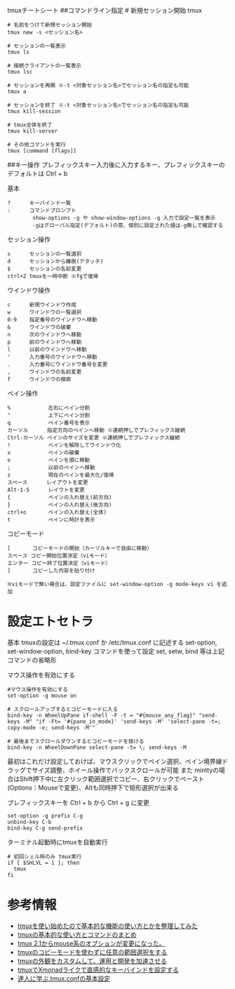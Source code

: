 tmuxチートシート
##コマンドライン指定
    # 新規セッション開始
    tmux
    
    # 名前をつけて新規セッション開始
    tmux new -s <セッション名>
    
    # セッションの一覧表示
    tmux ls
    
    # 接続クライアントの一覧表示
    tmux lsc
    
    # セッションを再開 ※-t <対象セッション名>でセッション名の指定も可能
    tmux a
    
    # セッションを終了 ※-t <対象セッション名>でセッション名の指定も可能
    tmux kill-session
    
    # tmux全体を終了
    tmux kill-server
    
    # その他コマンドを実行
    tmux [command [flags]]

##キー操作
プレフィックスキー入力後に入力するキー、プレフィックスキーのデフォルトは Ctrl + b

基本

    ?      キーバインド一覧
    :      コマンドプロンプト
            show-options -g や show-window-options -g 入力で設定一覧を表示
            -gはグローバル指定(デフォルト)の意、個別に設定された値は-g無しで確認する


セッション操作

    s      セッションの一覧選択
    d      セッションから離脱(デタッチ)
    $      セッションの名前変更
    ctrl+Z tmuxを一時中断 ※fgで復帰

ウインドウ操作

    c      新規ウインドウ作成
    w      ウインドウの一覧選択
    0-9    指定番号のウインドウへ移動
    &      ウインドウの破棄
    n      次のウインドウへ移動
    p      前のウインドウへ移動
    l      以前のウインドウへ移動
    '      入力番号のウインドウへ移動
    .      入力番号にウインドウ番号を変更
    ,      ウインドウの名前変更
    f      ウインドウの検索

ペイン操作

    %            左右にペイン分割
    "            上下にペイン分割
    q            ペイン番号を表示
    カーソル      指定方向のペインへ移動 ※連続押しでプレフィックス継続
    Ctrl-カーソル ペインのサイズを変更 ※連続押しでプレフィックス継続
    !            ペインを解除してウインドウ化
    x            ペインの破棄
    o            ペインを順に移動
    ;            以前のペインへ移動
    z            現在のペインを最大化/復帰
    スペース      レイアウトを変更
    Alt-1-5      レイウトを変更
    {            ペインの入れ替え(前方向)
    }            ペインの入れ替え(後方向)
    ctrl+o       ペインの入れ替え(全体)
    t            ペインに時計を表示

コピーモード

    [       コピーモードの開始（カーソルキーで自由に移動）
    スペース コピー開始位置決定（viモード）
    エンター コピー終了位置決定（viモード）
    ]       コピーした内容を貼り付け
    
    ※viモードで無い場合は、設定ファイルに set-window-option -g mode-keys vi を追加

# 設定エトセトラ

基本
tmuxの設定は ~/.tmux.conf か /etc/tmux.conf に記述する
set-option, set-window-option, bind-key コマンドを使って設定
set, setw, bind 等は上記コマンドの省略形

マウス操作を有効にする

    #マウス操作を有効にする
    set-option -g mouse on
    
    # スクロールアップするとコピーモードに入る
    bind-key -n WheelUpPane if-shell -F -t = "#{mouse_any_flag}" "send-keys -M" "if -Ft= '#{pane_in_mode}' 'send-keys -M' 'select-pane -t=; copy-mode -e; send-keys -M'"
    
    # 最後までスクロールダウンするとコピーモードを抜ける
    bind-key -n WheelDownPane select-pane -t= \; send-keys -M

最初はこれだけ設定しておけば、マウスクリックでペイン選択、ペイン境界線ドラッグでサイズ調整、ホイール操作でバックスクロールが可能
また minttyの場合はShift押下中に左クリック範囲選択でコピー、右クリックでペースト(Options｜Mouseで変更)、Altも同時押下で矩形選択が出来る

プレフィックスキーを Ctrl + b から Ctrl + g に変更

    set-option -g prefix C-g
    unbind-key C-b
    bind-key C-g send-prefix

ターミナル起動時にtmuxを自動実行

```bash:~/.bash_profile
# 初回シェル時のみ tmux実行
if [ $SHLVL = 1 ]; then
  tmux
fi
```

# 参考情報
- [tmuxを使い始めたので基本的な機能の使い方とかを整理してみた](http://kanjuku-tomato.blogspot.jp/2014/02/tmux.html)
- [tmuxの基本的な使い方とコマンドのまとめ](http://www.task-notes.com/entry/20150711/1436583600)
- [tmux 2.1からmouse系のオプションが変更になった。](http://shinespark.hatenablog.com/entry/2015/10/31/155420)
- [tmuxのコピーモードを使わずに任意の範囲選択をする](http://qiita.com/mogulla3/items/ca5bfa585ef19ed1eb9b)
- [tmuxの外観をカスタムして、運用と開発を加速させる](http://blog.glidenote.com/blog/2011/12/16/custom-tmux-visual/)
- [tmuxでXmonadライクで直感的なキーバインドを設定する](http://qiita.com/ssh0/items/b423d65f723eecb81527)
- [達人に学ぶ.tmux.confの基本設定](http://qiita.com/succi0303/items/cb396704493476373edf)



